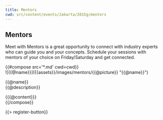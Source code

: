 ```yaml
---
title: Mentors
cwd: src/content/events/Jakarta/2015g/mentors
---
```

## <i class="icon fa-group"></i> Mentors

Meet with Mentors is a great opportunity to connect with industry experts who can guide you and your concepts. Schedule your sessions with mentors of your choice on Friday/Saturday and get connected.
<div class="row">
{{#compose src='*.md' cwd=cwd}}
<div class="6u">
  <div class="mentor-card expander">
      <span class="mentor-picture">
       ![{{@name}}]({{assets}}/images/mentors/{{@picture}} "{{@name}}")       
      </span>
      <p class="mentor-titles">
        {{@name}}<br/>
        {{@description}}
      </p>
  </div>
  <div class="6u content mentor-description">
    {{{@content}}}
  </div>
</div>
{{/compose}}
</div>

{{> register-button}}
